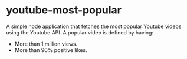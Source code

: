youtube-most-popular
====================

A simple node application that fetches the most popular Youtube videos using the Youtube API. A popular video is defined by having:

* More than 1 million views.
* More than 90% positive likes.
